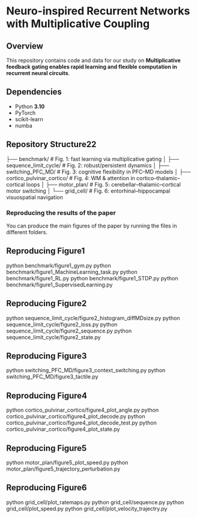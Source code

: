 
# Neuro-inspired Recurrent Networks with Multiplicative Coupling

## Overview
This repository contains code and data for our study on **Multiplicative feedback gating enables rapid learning and flexible computation
in recurrent neural circuits**.  



## Dependencies
- Python **3.10**
- PyTorch
- scikit-learn
- numba


## Repository Structure22


├── benchmark/                    # Fig. 1: fast learning via multiplicative gating
│
├── sequence_limit_cycle/         # Fig. 2: robust/persistent dynamics
│
├── switching_PFC_MD/             # Fig. 3: cognitive flexibility in PFC–MD models
│
├── cortico_pulvinar_cortico/     # Fig. 4: WM & attention in cortico–thalamic–cortical loops
│
├── motor_plan/                   # Fig. 5: cerebellar–thalamic–cortical motor switching
│
└── grid_cell/                    # Fig. 6: entorhinal–hippocampal visuospatial navigation




### Reproducing the results of the paper
You can produce the main figures of the paper by running the files in different folders.

## Reproducing Figure1
python benchmark/figure1_gym.py
python benchmark/figure1_MachineLearning_task.py
python benchmark/figure1_RL.py
python benchmark/figure1_STDP.py
python benchmark/figure1_SupervisedLearning.py

## Reproducing Figure2
python sequence_limit_cycle/figure2_histogram_diffMDsize.py
python sequence_limit_cycle/figure2_loss.py
python sequence_limit_cycle/figure2_sequence.py
python sequence_limit_cycle/figure2_state.py

## Reproducing Figure3
python switching_PFC_MD/figure3_context_switching.py
python switching_PFC_MD/figure3_tactile.py


## Reproducing Figure4
python cortico_pulvinar_cortico/figure4_plot_angle.py
python cortico_pulvinar_cortico/figure4_plot_decode.py
python cortico_pulvinar_cortico/figure4_plot_decode_test.py
python cortico_pulvinar_cortico/figure4_plot_state.py



## Reproducing Figure5
python motor_plan/figure5_plot_speed.py
python motor_plan/figure5_trajectory_perturbation.py


## Reproducing Figure6

python grid_cell/plot_ratemaps.py
python grid_cell/sequence.py
python grid_cell/plot_speed.py
python grid_cell/plot_velocity_trajectry.py


















